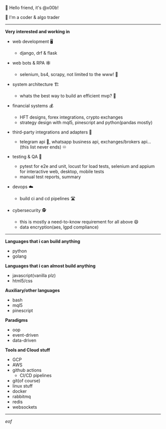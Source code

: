 👋 Hello friend, it's @x00b!

👾 I'm a coder & algo trader

--- 

**Very interested and working in**
 - web development 🖥️
    - django, drf & flask

 - web bots & RPA 🕸️
    - selenium, bs4, scrapy, not limited to the www! 🤖

 - system architecture 🏗️
    - whats the best way to build an efficient mvp? 👀

 - financial systems 💰
    - HFT designs, forex integrations, crypto exchanges
    - strategy design with mql5, pinescript and python(pandas mostly)

 - third-party integrations and adapters 🔌
    - telegram api 💙, whatsapp business api, exchanges/brokers api... (this list never ends) ♾️

 - testing & QA 🔄
    - pytest for e2e and unit, locust for load tests, selenium and appium for interactive web, desktop, mobile tests
    - manual test reports, summary

 - devops ☁️
    - build ci and cd pipelines 🛣️
 
 - cybersecurity 🕵️
    - this is mostly a need-to-know requirement for all above 😄
    - data encryption(aes, lgpd compliance) 

---

**Languages that i can build anything**
 - python
 - golang

**Languages that i can almost build anything**
 - javascript(vanilla plz)
 - html5/css

**Auxiliary/other languages**
 - bash
 - mql5
 - pinescript

**Paradigms**
  - oop
  - event-driven
  - data-driven

**Tools and Cloud stuff**
 - GCP
 - AWS
 - github actions
    - CI/CD pipelines
 - git(of course)
 - linux stuff
 - docker
 - rabbitmq
 - redis
 - websockets

---

*eof*

<!---
x00b/x00b is a ✨ special ✨ repository because its `README.md` (this file) appears on your GitHub profile.
You can click the Preview link to take a look at your changes.
--->
